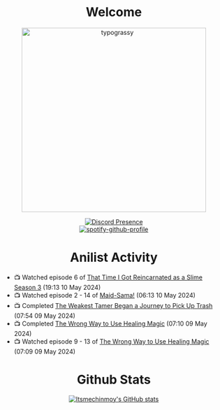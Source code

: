 <div align="center">

# Welcome
<a href="https://github.com/kawarimidoll/typograssy">
    <img alt="typograssy" src="https://typograssy.deno.dev/api?text=%E3%82%88%E3%81%86%E3%81%93%E3%81%9D%E3%81%BF%E3%81%AA%E3%81%95%E3%82%93%20-%20Itsmechinmoy--&&l0=none&l1=82d9d0&l2=027353&l3=038c4c&l4=01402e&bg=none&frame=none&speed=100&comment=" width="421.99">
</a>

[![Discord Presence](https://lanyard.cnrad.dev/api/523539866311720963?theme=dark&bg=Oe1116&animated=false&hideDiscrim=true&borderRadius=30px&hideActivity=whenNotUsed)](https://discord.com/users/523539866311720963)<br>
[![spotify-github-profile](https://spotify-github-profile.vercel.app/api/view?uid=31zczwoe3obxakjgkio7anubhkaq&cover_image=true&theme=novatorem&show_offline=true&background_color=121212&interchange=false&bar_color=53b14f&bar_color=ffffff&bar_color_cover=false)](https://spotify-github-profile.vercel.app/api/view?uid=31zczwoe3obxakjgkio7anubhkaq&redirect=true)
</div>

<div align="center">

# Anilist Activity
</div>
<!-- ANILIST_ACTIVITY:start -->

-   📺 Watched episode 6 of [That Time I Got Reincarnated as a Slime Season 3](https://anilist.co/anime/156822) (19:13 10 May 2024)
-   📺 Watched episode 2 - 14 of [Maid-Sama!](https://anilist.co/anime/7054) (06:13 10 May 2024)
-   📺 Completed [The Weakest Tamer Began a Journey to Pick Up Trash](https://anilist.co/anime/156891) (07:54 09 May 2024)
-   📺 Completed [The Wrong Way to Use Healing Magic](https://anilist.co/anime/137908) (07:10 09 May 2024)
-   📺 Watched episode 9 - 13 of [The Wrong Way to Use Healing Magic](https://anilist.co/anime/137908) (07:09 09 May 2024)

<!-- ANILIST_ACTIVITY:end -->
<div align="center">
    
# Github Stats
[![Itsmechinmoy's GitHub stats](https://github-readme-stats.vercel.app/api?username=itsmechinmoy&show_icons=true&theme=algolia)](https://github.com/anuraghazra/github-readme-stats)
</div>
